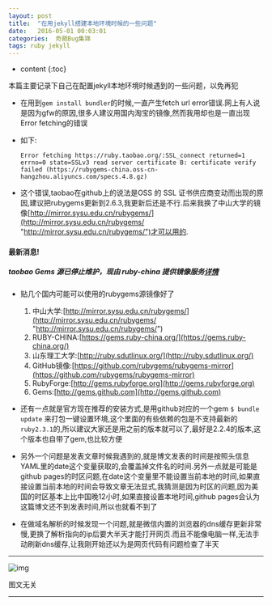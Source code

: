 ```yaml
---
layout: post
title:  "在用jekyll搭建本地环境时候的一些问题"
date:   2016-05-01 00:03:01
categories:  奇葩Bug集锦
tags: ruby jekyll
---
```


* content
{:toc}

本篇主要记录下自己在配置jekyll本地环境时候遇到的一些问题，以免再犯




- 在用到`gem install bundler`的时候,一直产生fetch url error错误.网上有人说是因为gfw的原因,很多人建议用国内淘宝的镜像,然而我用却也是一直出现Error fetching的错误

- 如下:   

	```
	Error fetching https://ruby.taobao.org/:SSL_connect returned=1 errno=0 state=SSLv3 read server certificate B: certificate verify failed (https://rubygems-china.oss-cn-hangzhou.aliyuncs.com/specs.4.8.gz)
	```

- 这个错误,taobao在github上的说法是OSS 的 SSL 证书供应商变动而出现的原因,建议把rubygems更新到2.6.3,我更新后还是不行.后来我换了中山大学的镜像[http://mirror.sysu.edu.cn/rubygems/](http://mirror.sysu.edu.cn/rubygems/ "http://mirror.sysu.edu.cn/rubygems/")才可以用的.

#### 最新消息!

##### taobao Gems 源已停止维护，现由 ruby-china 提供镜像服务[详情](http://www.oschina.net/news/71749/taobao-gems-ruby-china)
	
- 贴几个国内可能可以使用的rubygems源镜像好了

	1. 中山大学:[http://mirror.sysu.edu.cn/rubygems/](http://mirror.sysu.edu.cn/rubygems/ "http://mirror.sysu.edu.cn/rubygems/")
	2. RUBY-CHINA:[https://gems.ruby-china.org/](https://gems.ruby-china.org/)
	3. 山东理工大学:[http://ruby.sdutlinux.org/](http://ruby.sdutlinux.org/)
	4. GitHub镜像:[https://github.com/rubygems/rubygems-mirror](https://github.com/rubygems/rubygems-mirror)
	5. RubyForge:[http://gems.rubyforge.org](http://gems.rubyforge.org)
	6. Gems:[http://gems.github.com](http://gems.github.com)


- 还有一点就是官方现在推荐的安装方式,是用github对应的一个gem `$ bundle update` 来打包一键设置环境,这个里面的有些依赖的包是不支持最新的`ruby2.3.1`的,所以建议大家还是用之前的版本就可以了,最好是2.2.4的版本,这个版本也自带了gem,也比较方便

- 另外一个问题是发表文章时候我遇到的,就是博文发表的时间是按照头信息 YAML里的date这个变量获取的,会覆盖掉文件名的时间.另外一点就是可能是github pages的时区问题,在date这个变量里不能设置当前本地的时间,如果直接设置当前本地的时间会导致文章无法显式,我猜测是因为时区的问题,因为美国的时区基本上比中国晚12小时,如果直接设置本地时间,github pages会认为这篇博文还不到发表时间,所以也就看不到了

- 在做域名解析的时候发现一个问题,就是微信内置的浏览器的dns缓存更新非常慢,更换了解析指向的ip后要大半天才能打开网页.而且不能像电脑一样,无法手动刷新dns缓存,让我刚开始还以为是网页代码有问题检查了半天

---


![img](http://ww4.sinaimg.cn/mw600/767e4963jw1f3herh1r75j212z0qo7fz.jpg)  

图文无关

---